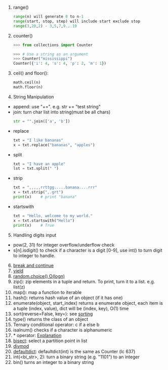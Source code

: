 1. range()
    ```python
    range(n) will generate 0 to n-1
    range(start, stop, step) will include start exclude stop
    range(3,20,2) - 3,5,7,9...19
    ```
2. counter()
    ```python
    >>> from collections import Counter
    
    >>> # Use a string as an argument
    >>> Counter("mississippi")
    Counter({'i': 4, 's': 4, 'p': 2, 'm': 1})
    ```
3. ceil() and floor(): 
    ```python
    math.ceil(n)
    math.floor(n)
    ```
4. String Manipulation
- append: use "+=". e.g. str += "test string"
- join: turn char list into string(must be all chars)
    ```python
    str = "".join(['a', 'b'])
    ```
- replace
    ```python
    txt = "I like bananas"
    x = txt.replace("bananas", "apples")
    ```
- split
    ```python
    txt = "I have an apple"
    lst = txt.split(" ")
    ```
- strip
    ```python
    txt = ",,,,,rrttgg.....banana....rrr"
    x = txt.strip(",.grt")
    print(x)    # print "banana"
    ```
- startswith
    ```python
    txt = "Hello, welcome to my world."
    x = txt.startswith("Hello")
    print(x)    # True
    ```
5. Handling digits input
- pow(2, 31) for integer overflow/underflow check
- s[n].isdigit() to check if a character is a digit [0-9], use int() to turn digit to integer to handle.
6. [break and continue](https://www.programiz.com/python-programming/break-continue)
7. [yield](https://www.geeksforgeeks.org/use-yield-keyword-instead-return-keyword-python/)
8. [random.choice() O(logn)](https://www.w3schools.com/python/ref_random_choice.asp)
9. zip(): zip elements in a tuple and return. To print, turn it to a list. e.g. list(z)
10. map(): map a function to iterable
11. hash(): returns hash value of an object (if it has one)
12. enumerate(object, start_index<optional>) returns a enumerate object, each item is a tuple (index, value), dict will be (index, key), O(1) time
13. sort(reverse=False, key=<mykey>): see [sorting](..%2Falgorithms%2Fsorting)
14. type() returns the class of an object
15. Ternary conditional operator: c if a else b
16. isalnum() checks if a character is alphanumeric
17. \* operator: [Explanation](https://www.geeksforgeeks.org/python-star-or-asterisk-operator/)
18. [bisect](https://docs.python.org/3/library/bisect.html): select a partition point in list
19. [divmod](https://www.programiz.com/python-programming/methods/built-in/divmod)
20. [defaultdict](https://stackoverflow.com/questions/5900578/collections-defaultdict-difference-with-normal-dict): defaultdict(int) is the same as Counter (lc 637)
21. int(<bi_str>, 2): turn a binary string (e.g. "1101") to an integer
22. bin(<int>) turns an integer to a binary string